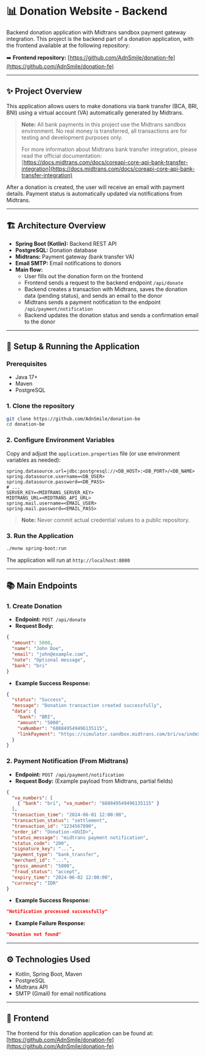 # 📊 Donation Website - Backend

Backend donation application with Midtrans sandbox payment gateway integration. This project is the backend part of a donation application, with the frontend available at the following repository:

➡️ **Frontend repository:** [https://github.com/AdnSmile/donation-fe](https://github.com/AdnSmile/donation-fe)

---

## ✨ Project Overview
This application allows users to make donations via bank transfer (BCA, BRI, BNI) using a virtual account (VA) automatically generated by Midtrans.

> **Note:** All bank payments in this project use the Midtrans sandbox environment. No real money is transferred, all transactions are for testing and development purposes only.
>
> For more information about Midtrans bank transfer integration, please read the official documentation: [https://docs.midtrans.com/docs/coreapi-core-api-bank-transfer-integration](https://docs.midtrans.com/docs/coreapi-core-api-bank-transfer-integration)

After a donation is created, the user will receive an email with payment details. Payment status is automatically updated via notifications from Midtrans.

---

## 🏗️ Architecture Overview
- **Spring Boot (Kotlin):** Backend REST API
- **PostgreSQL:** Donation database
- **Midtrans:** Payment gateway (bank transfer VA)
- **Email SMTP:** Email notifications to donors
- **Main flow:**
  - User fills out the donation form on the frontend
  - Frontend sends a request to the backend endpoint `/api/donate`
  - Backend creates a transaction with Midtrans, saves the donation data (pending status), and sends an email to the donor
  - Midtrans sends a payment notification to the endpoint `/api/payment/notification`
  - Backend updates the donation status and sends a confirmation email to the donor

---

## 🚀 Setup & Running the Application

### Prerequisites
- Java 17+
- Maven
- PostgreSQL

### 1. Clone the repository
```bash
git clone https://github.com/AdnSmile/donation-be
cd donation-be
```

### 2. Configure Environment Variables
Copy and adjust the `application.properties` file (or use environment variables as needed):

```properties
spring.datasource.url=jdbc:postgresql://<DB_HOST>:<DB_PORT>/<DB_NAME>
spring.datasource.username=<DB_USER>
spring.datasource.password=<DB_PASS>
# ...
SERVER_KEY=<MIDTRANS_SERVER_KEY>
MIDTRANS_URL=<MIDTRANS_API_URL>
spring.mail.username=<EMAIL_USER>
spring.mail.password=<EMAIL_PASS>
```
> **Note:** Never commit actual credential values to a public repository.

### 3. Run the Application
```bash
./mvnw spring-boot:run
```
The application will run at `http://localhost:8080`

---

## 📚 Main Endpoints

### 1. Create Donation
- **Endpoint:** `POST /api/donate`
- **Request Body:**
```json
{
  "amount": 5000,
  "name": "John Doe",
  "email": "john@example.com",
  "note": "Optional message",
  "bank": "bri"
}
```
- **Example Success Response:**
```json
{
  "status": "Success",
  "message": "Donation transaction created successfully",
  "data": {
    "bank": "BRI",
    "amount": "5000",
    "vaNumber": "688849549496135115",
    "linkPayment": "https://simulator.sandbox.midtrans.com/bri/va/index"
  }
}
```

### 2. Payment Notification (From Midtrans)
- **Endpoint:** `POST /api/payment/notification`
- **Request Body:** (Example payload from Midtrans, partial fields)
```json
{
  "va_numbers": [
    { "bank": "bri", "va_number": "688849549496135115" }
  ],
  "transaction_time": "2024-06-01 12:00:00",
  "transaction_status": "settlement",
  "transaction_id": "1234567890",
  "order_id": "Donation-<UUID>",
  "status_message": "midtrans payment notification",
  "status_code": "200",
  "signature_key": "...",
  "payment_type": "bank_transfer",
  "merchant_id": "...",
  "gross_amount": "5000",
  "fraud_status": "accept",
  "expiry_time": "2024-06-02 12:00:00",
  "currency": "IDR"
}
```
- **Example Success Response:**
```json
"Notification processed successfully"
```
- **Example Failure Response:**
```json
"Donation not found"
```

---

## ⚙️ Technologies Used
- Kotlin, Spring Boot, Maven
- PostgreSQL
- Midtrans API
- SMTP (Gmail) for email notifications

---

## 🔗 Frontend
The frontend for this donation application can be found at:
[https://github.com/AdnSmile/donation-fe](https://github.com/AdnSmile/donation-fe)

